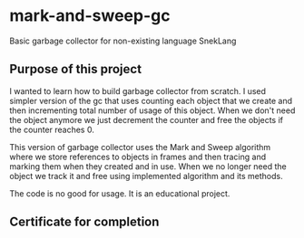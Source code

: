 # mark-and-sweep-gc
Basic garbage collector for non-existing language SnekLang

## Purpose of this project
I wanted to learn how to build garbage collector from scratch. I used simpler version of the gc that uses counting each object that we create and then incrementing total number of usage of this object. When we don't need the object anymore we just decrement the counter and free the objects if the counter reaches 0. 

This version of garbage collector uses the Mark and Sweep algorithm where we store references to objects in frames and then tracing and marking them when they created and in use. When we no longer need the object we track it and free using implemented algorithm and its methods.

The code is no good for usage. It is an educational project.

## Certificate for completion


